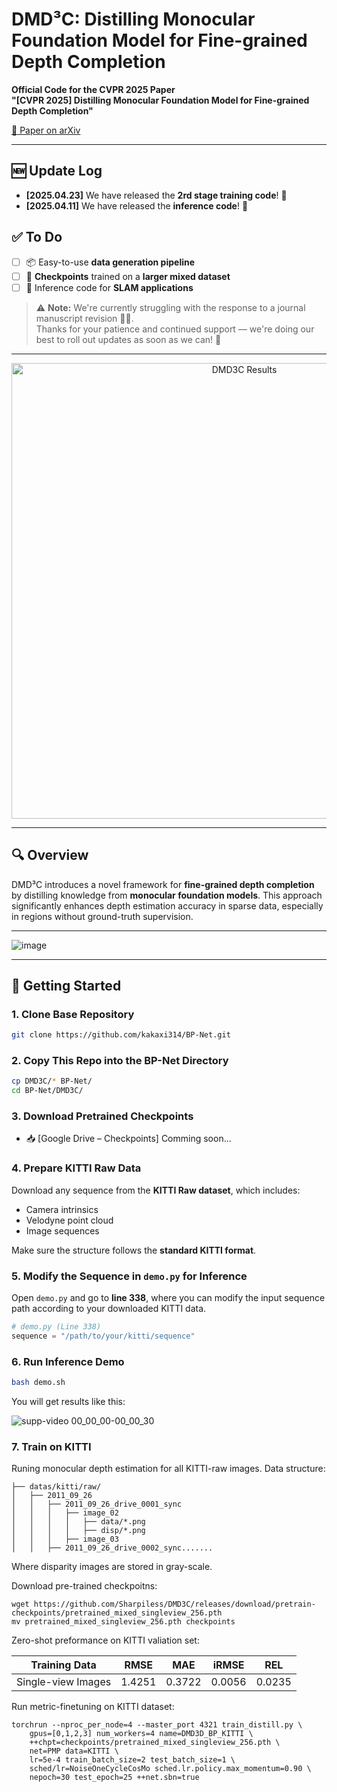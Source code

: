 # DMD³C: Distilling Monocular Foundation Model for Fine-grained Depth Completion  
**Official Code for the CVPR 2025 Paper**  
**"[CVPR 2025] Distilling Monocular Foundation Model for Fine-grained Depth Completion"**  

[📄 Paper on arXiv](https://arxiv.org/abs/2503.16970)

---

## 🆕 Update Log

- **[2025.04.23]** We have released the **2rd stage training code**! 🎉  
- **[2025.04.11]** We have released the **inference code**! 🎉  

## ✅ To Do

- [ ] 📦 Easy-to-use **data generation pipeline**
- [ ] 🧠 **Checkpoints** trained on a **larger mixed dataset**
- [ ] 🤖 Inference code for **SLAM applications**

> ⚠️ **Note:** We're currently struggling with the response to a journal manuscript revision 📝😅.  
> Thanks for your patience and continued support — we're doing our best to roll out updates as soon as we can! 🙏
---

<div align="center">
  <img width="729" alt="DMD3C Results" src="https://github.com/user-attachments/assets/da4a34ea-0390-418c-8111-22b2096110eb" />
</div>

---

## 🔍 Overview

DMD³C introduces a novel framework for **fine-grained depth completion** by distilling knowledge from **monocular foundation models**. This approach significantly enhances depth estimation accuracy in sparse data, especially in regions without ground-truth supervision.

---
![image](https://github.com/user-attachments/assets/f24eef8e-5dc2-483a-bb70-67671ff5e4e9)


---



## 🚀 Getting Started

### 1. Clone Base Repository

```bash
git clone https://github.com/kakaxi314/BP-Net.git
```

### 2. Copy This Repo into the BP-Net Directory

```bash
cp DMD3C/* BP-Net/
cd BP-Net/DMD3C/
```

### 3. Download Pretrained Checkpoints

- 📥 [Google Drive – Checkpoints] Comming soon... 

### 4. Prepare KITTI Raw Data

Download any sequence from the **KITTI Raw dataset**, which includes:

- Camera intrinsics  
- Velodyne point cloud  
- Image sequences  

Make sure the structure follows the **standard KITTI format**.

### 5. Modify the Sequence in `demo.py` for Inference

Open `demo.py` and go to **line 338**, where you can modify the input sequence path according to your downloaded KITTI data.

```python
# demo.py (Line 338)
sequence = "/path/to/your/kitti/sequence"
```

### 6. Run Inference Demo

```bash
bash demo.sh
```

You will get results like this:

![supp-video 00_00_00-00_00_30](https://github.com/user-attachments/assets/a1412bca-c368-4d19-a081-79eeabaa2901)

### 7. Train on KITTI

Runing monocular depth estimation for all KITTI-raw images. Data structure:
```
├── datas/kitti/raw/
│   ├── 2011_09_26
│   │   ├── 2011_09_26_drive_0001_sync
│   │   │   ├── image_02
│   │   │   │   ├── data/*.png
│   │   │   │   ├── disp/*.png
│   │   │   ├── image_03
│   │   ├── 2011_09_26_drive_0002_sync.......
```

Where disparity images are stored in gray-scale.

Download pre-trained checkpoitns:
```
wget https://github.com/Sharpiless/DMD3C/releases/download/pretrain-checkpoints/pretrained_mixed_singleview_256.pth
mv pretrained_mixed_singleview_256.pth checkpoints
```

Zero-shot preformance on KITTI valiation set:

| Training Data        | RMSE     | MAE      | iRMSE    | REL    |
|----------------------|----------|----------|----------|----------|
| Single-view Images   | 1.4251 | 0.3722   | 0.0056 | 0.0235 |


Run metric-finetuning on KITTI dataset:
```
torchrun --nproc_per_node=4 --master_port 4321 train_distill.py \
    gpus=[0,1,2,3] num_workers=4 name=DMD3D_BP_KITTI \
    ++chpt=checkpoints/pretrained_mixed_singleview_256.pth \
    net=PMP data=KITTI \
    lr=5e-4 train_batch_size=2 test_batch_size=1 \
    sched/lr=NoiseOneCycleCosMo sched.lr.policy.max_momentum=0.90 \
    nepoch=30 test_epoch=25 ++net.sbn=true 
```
